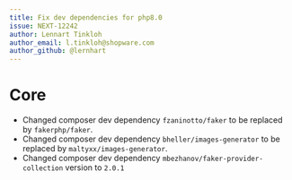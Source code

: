 ```yaml
---
title: Fix dev dependencies for php8.0
issue: NEXT-12242
author: Lennart Tinkloh
author_email: l.tinkloh@shopware.com 
author_github: @lernhart
---
```

# Core
* Changed composer dev dependency `fzaninotto/faker` to be replaced by `fakerphp/faker`.
* Changed composer dev dependency `bheller/images-generator` to be replaced by `maltyxx/images-generator`.
* Changed composer dev dependency `mbezhanov/faker-provider-collection` version to `2.0.1` 
